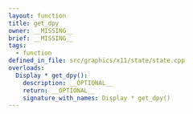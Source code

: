 ```yaml
---
layout: function
title: get_dpy
owner: __MISSING__
brief: __MISSING__
tags:
  - function
defined_in_file: src/graphics/x11/state/state.cpp
overloads:
  Display * get_dpy():
    description: __OPTIONAL__
    return: __OPTIONAL__
    signature_with_names: Display * get_dpy()
---
```


